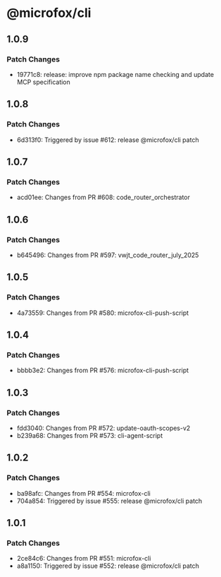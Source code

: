 # @microfox/cli

## 1.0.9

### Patch Changes

- 19771c8: release: improve npm package name checking and update MCP specification

## 1.0.8

### Patch Changes

- 6d313f0: Triggered by issue #612: release @microfox/cli patch

## 1.0.7

### Patch Changes

- acd01ee: Changes from PR #608: code_router_orchestrator

## 1.0.6

### Patch Changes

- b645496: Changes from PR #597: vwjt_code_router_july_2025

## 1.0.5

### Patch Changes

- 4a73559: Changes from PR #580: microfox-cli-push-script

## 1.0.4

### Patch Changes

- bbbb3e2: Changes from PR #576: microfox-cli-push-script

## 1.0.3

### Patch Changes

- fdd3040: Changes from PR #572: update-oauth-scopes-v2
- b239a68: Changes from PR #573: cli-agent-script

## 1.0.2

### Patch Changes

- ba98afc: Changes from PR #554: microfox-cli
- 704a854: Triggered by issue #555: release @microfox/cli patch

## 1.0.1

### Patch Changes

- 2ce84c6: Changes from PR #551: microfox-cli
- a8a1150: Triggered by issue #552: release @microfox/cli patch
